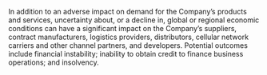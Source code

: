 In addition to an adverse impact on demand for the Company’s products and services, uncertainty about, or a decline in, global
or  regional  economic  conditions  can  have  a  significant  impact  on  the  Company’s  suppliers,  contract  manufacturers,  logistics
providers, distributors, cellular network carriers and other channel partners, and developers. Potential outcomes include financial
instability; inability to obtain credit to finance business operations; and insolvency.